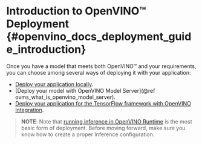 # Introduction to OpenVINO™ Deployment {#openvino_docs_deployment_guide_introduction}


Once you have a model that meets both OpenVINO™ and your requirements, you can choose among several ways of deploying it with your application: 

* [Deploy your application locally](../OV_Runtime_UG/deployment/deployment_intro.md).
* [Deploy your model with OpenVINO Model Server](@ref ovms_what_is_openvino_model_server).
* [Deploy your application for the TensorFlow framework with OpenVINO Integration](./openvino_ecosystem_ovtf.md).


> **NOTE**: Note that [running inference in OpenVINO Runtime](../OV_Runtime_UG/openvino_intro.md) is the most basic form of deployment. Before moving forward, make sure you know how to create a proper Inference configuration. 